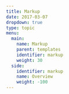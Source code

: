 ```yaml
---
title: Markup
date: 2017-03-07
dropdown: true
type: topic
menu:
  main:
    name: Markup
    parent: templates
    identifier: markup
    weight: 30
  side:
    identifier: markup
    name: Overview
    weight: -100
---
```

